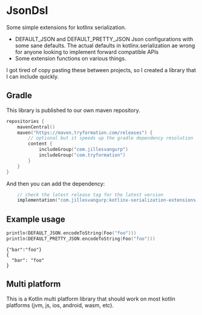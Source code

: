 # JsonDsl

Some simple extensions for kotlinx serialization.

- DEFAULT_JSON and DEFAULT_PRETTY_JSON Json configurations with some sane defaults. The actual defaults in kotlinx.serialization ae wrong for anyone looking to implement forward compatible APIs
- Some extension functions on various things.

I got tired of copy pasting these between projects, so I created a library that I can include quickly.

## Gradle

This library is published to our own maven repository.

```kotlin
repositories {
    mavenCentral()
    maven("https://maven.tryformation.com/releases") {
        // optional but it speeds up the gradle dependency resolution
        content {
            includeGroup("com.jillesvangurp")
            includeGroup("com.tryformation")
        }
    }
}
```

And then you can add the dependency:

```kotlin
    // check the latest release tag for the latest version
    implementation("com.jillesvangurp:kotlinx-serialization-extensions:1.x.y")
```

## Example usage

```kotlin
println(DEFAULT_JSON.encodeToString(Foo("foo")))
println(DEFAULT_PRETTY_JSON.encodeToString(Foo("foo")))
```

```text
{"bar":"foo"}
{
  "bar": "foo"
}
```

## Multi platform

This is a Kotlin multi platform library that should work on most  kotlin platforms (jvm, js, ios, android, wasm, etc). 

